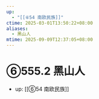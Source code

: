 ```yaml
---
up:
  - "[[⑥54 南欧民族]]"
ctime: 2025-03-01T13:50:22+08:00
aliases:
  - 黑山人
mtime: 2025-09-09T12:37:05+08:00
---
```


# ⑥555.2 黑山人

- up: [[⑥54 南欧民族]]
